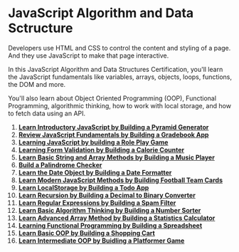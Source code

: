 # JavaScript Algorithm and Data Sctructure

Developers use HTML and CSS to control the content and styling of a page. And they use JavaScript to make that page interactive.

In this JavaScript Algorithm and Data Structures Certification, you'll learn the JavaScript fundamentals like variables, arrays, objects, loops, functions, the DOM and more.

You'll also learn about Object Oriented Programming (OOP), Functional Programming, algorithmic thinking, how to work with local storage, and how to fetch data using an API.

1. **[Learn Introductory JavaScript by Building a Pyramid Generator](./pyramid/)**
2. **[Review JavaScript Fundamentals by Building a Gradebook App](./gradebook/)**  
3. **[Learning JavaScript by building a Role Play Game](./role-play-game/)**
4. **[Learning Form Validation by Building a Calorie Counter](./calorie-counter/)**
5. **[Learn Basic String and Array Methods by Building a Music Player](./music-player/)**
6. **[Build a Palindrome Checker](./palindrome-checker/)**
7. **[Learn the Date Object by Building a Date Formatter](./date-formatter/)**
8. **[Learn Modern JavaScript Methods by Building Football Team Cards](./football-team-cards/)**
9. **[Learn LocalStorage by Building a Todo App](./todo-app/)**
10. **[Learn Recursion by Building a Decimal to Binary Converter](./binary-converter/)**
11. **[Learn Regular Expressions by Building a Spam Filter](./spam-filter/)**
12. **[Learn Basic Algorithm Thinking by Building a Number Sorter](./number-sorter/)**
13. **[Learn Advanced Array Method by Building a Statistics Calculator](./statistics-calculator)**
14. **[Learning Functional Programming by Building a Spreadsheet](./spreadsheet)**
15. **[Learn Basic OOP by Building a Shopping Cart](./shopping-cart)**
16. **[Learn Intermediate OOP by Buidling a Platformer Game](./platformer-game/)**
